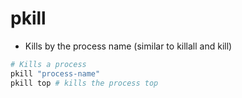 # pkill

- Kills by the process name (similar to killall and kill)

```bash
# Kills a process
pkill "process-name"
pkill top # kills the process top
```
